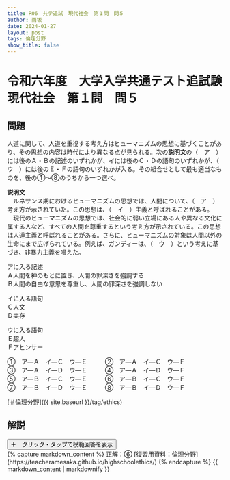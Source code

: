 ```yaml
---
title: R06　共テ追試　現代社会　第１問　問５
author: 雨坂
date: 2024-01-27
layout: post
tags: 倫理分野
show_title: false
---
```

  
# 令和六年度　大学入学共通テスト追試験　現代社会　第１問　問５  
  
## 問題  
人道に関して、人道を重視する考え方はヒューマニズムの思想に基づくことがあり、その思想の内容は時代により異なる点が見られる。次の**説明文**の（　ア　）には後のＡ・Ｂの記述のいずれかが、イには後のＣ・Ｄの語句のいずれかが、（　ウ　）には後のＥ・Ｆの語句のいずれかが入る。その組合せとして最も適当なものを、後の①〜⑧のうちから一つ選べ。  
  
**説明文**  
　ルネサンス期におけるヒューマニズムの思想では、人間について、（　ア　）考え方が示されていた。この思想は、（　イ　）主義と呼ばれることがある。  
　現代のヒューマニズムの思想では、社会的に弱い立場にある人や異なる文化に属する人など、すべての人間を尊重するという考え方が示されている。この思想は人道主義と呼ばれることがある。さらに、ヒューマニズムの対象は人間以外の生命にまで広げられている。例えば、ガンディーは、（　ウ　）という考えに基づき、非暴力主義を唱えた。  
  
アに入る記述  
Ａ人間を神のもとに置き、人間の罪深さを強調する  
Ｂ人間の自由な意思を尊重し、人間の罪深さを強調しない  
  
イに入る語句  
Ｃ人文  
Ｄ実存  
  
ウに入る語句  
Ｅ超人  
Ｆアヒンサー  
  
①　ア―Ａ　イ―Ｃ　ウ―Ｅ　　　②　ア―Ａ　イ―Ｃ　ウ―Ｆ  
③　ア―Ａ　イ―Ｄ　ウ―Ｅ　　　④　ア―Ａ　イ―Ｄ　ウ―Ｆ  
⑤　ア―Ｂ　イ―Ｃ　ウ―Ｅ　　　⑥　ア―Ｂ　イ―Ｃ　ウ―Ｆ  
⑦　ア―Ｂ　イ―Ｄ　ウ―Ｅ　　　⑧　ア―Ｂ　イ―Ｄ　ウ―Ｆ  
  
[＃倫理分野]({{ site.baseurl }}/tag/ethics)  
  
## 解説  
<div class="collapsible">
  <button class="collapsible-button">＋　クリック・タップで模範回答を表示</button>
  <div class="collapsible-content">
    {% capture markdown_content %}
正解：⑥  
[復習用資料：倫理分野](https://teacheramesaka.github.io/highschoolethics/)  
    {% endcapture %}
    {{ markdown_content | markdownify }}
  </div>
</div>